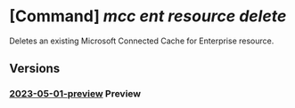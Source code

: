 # [Command] _mcc ent resource delete_

Deletes an existing Microsoft Connected Cache for Enterprise resource.

## Versions

### [2023-05-01-preview](/Resources/mgmt-plane/L3N1YnNjcmlwdGlvbnMve30vcmVzb3VyY2Vncm91cHMve30vcHJvdmlkZXJzL21pY3Jvc29mdC5jb25uZWN0ZWRjYWNoZS9lbnRlcnByaXNlbWNjY3VzdG9tZXJzL3t9/2023-05-01-preview.xml) **Preview**

<!-- mgmt-plane /subscriptions/{}/resourcegroups/{}/providers/microsoft.connectedcache/enterprisemcccustomers/{} 2023-05-01-preview -->
